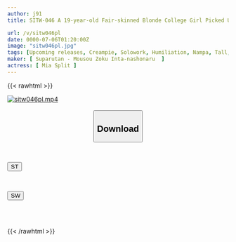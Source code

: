```yaml
---
author: j91
title: SITW-046 A 19-year-old Fair-skinned Blonde College Girl Picked Up In Hungary, Eastern Europe, Is An Inexperienced Bisexual Russian Beauty With A Tsundere Personality. I Persuade Her And Have Sex With Her, Filling Her Innocent, Shaved Pussy With My Seed. Mia Split

url: /v/sitw046pl
date: 0000-07-06T01:20:00Z
image: "sitw046pl.jpg"
tags: [Upcoming releases, Creampie, Solowork, Humiliation, Nampa, Tall, Tsundere	]
maker: [ Suparutan - Mousou Zoku Inta-nashonaru  ]
actress: [ Mia Split ]
---
```



{{< rawhtml >}}

<div class="video" data-videoid="pending_link_2.html">
    <a href="javascript:;">
        <img src="/v/sitw046pl/sitw046pl.jpg" width="WIDTH" height="HEIGHT" alt="sitw046pl.mp4" loading="lazy">
    </a>
</div>

<script type="text/javascript" src="https://j91.asia/asset/on-demand-pend.js"></script>

<br>
  <link rel="stylesheet" href="https://j91.asia/asset/bs5.css">
  
  <center>
  <button class="btn btn-primary" type="button" data-bs-toggle="collapse" data-bs-target=".multi-collapse" aria-expanded="false" aria-controls="multiCollapseExample1 multiCollapseExample2"><h2>Download</h2></button></center>
</p>
<div class="row">
  <div class="col">
    <div class="collapse multi-collapse" id="multiCollapseExample1">
      <div class="card card-body">
	      	      <br>
<div class="buttons">  
<p><a href="https://j91.asia/pending_link_2.html" target="_blank"><button class="btn-hover color-3"><i class="fa fa-download"></i> ST</button></a></p></div>
    </div>
  </div>
</div>
  <div class="col">
    <div class="collapse multi-collapse" id="multiCollapseExample2">
      <div class="card card-body">
	      <br>
<div class="buttons">
<p><a href="https://j91.asia/pending_link_2.html" target="_blank"><button class="btn-hover color-2"><i class="fa fa-download"></i> SW</button></a></p></div>
<br><br>
      </div>
    </div>
  </div>
</div>

{{< /rawhtml >}}